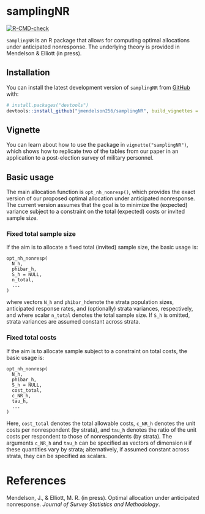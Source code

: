 
<!-- README.md is generated from README.Rmd. Please edit that file -->

# samplingNR

<!-- badges: start -->

[![R-CMD-check](https://github.com/jmendelson256/samplingNR/actions/workflows/R-CMD-check.yaml/badge.svg)](https://github.com/jmendelson256/samplingNR/actions/workflows/R-CMD-check.yaml)
<!-- badges: end -->

`samplingNR` is an R package that allows for computing optimal
allocations under anticipated nonresponse. The underlying theory is
provided in Mendelson & Elliott (in press).

## Installation

You can install the latest development version of `samplingNR` from
[GitHub](https://github.com/) with:

``` r
# install.packages("devtools")
devtools::install_github("jmendelson256/samplingNR", build_vignettes = TRUE)
```

## Vignette

You can learn about how to use the package in `vignette("samplingNR")`,
which shows how to replicate two of the tables from our paper in an
application to a post-election survey of military personnel.

## Basic usage

The main allocation function is `opt_nh_nonresp()`, which provides the
exact version of our proposed optimal allocation under anticipated
nonresponse. The current version assumes that the goal is to minimize
the (expected) variance subject to a constraint on the total (expected)
costs or invited sample size.

### Fixed total sample size

If the aim is to allocate a fixed total (invited) sample size, the basic
usage is:

    opt_nh_nonresp(
      N_h,
      phibar_h,
      S_h = NULL,
      n_total,
      ...
    )

where vectors `N_h` and `phibar_h`denote the strata population sizes,
anticipated response rates, and (optionally) strata variances,
respectively, and where scalar `n_total` denotes the total sample size.
If `S_h` is omitted, strata variances are assumed constant across
strata.

### Fixed total costs

If the aim is to allocate sample subject to a constraint on total costs,
the basic usage is:

    opt_nh_nonresp(
      N_h,
      phibar_h,
      S_h = NULL,
      cost_total,
      c_NR_h,
      tau_h,
      ...
    )

Here, `cost_total` denotes the total allowable costs, `c_NR_h` denotes
the unit costs per nonrespondent (by strata), and `tau_h` denotes the
ratio of the unit costs per respondent to those of nonrespondents (by
strata). The arguments `c_NR_h` and `tau_h` can be specified as vectors
of dimension `H` if these quantities vary by strata; alternatively, if
assumed constant across strata, they can be specified as scalars.

# References

Mendelson, J., & Elliott, M. R. (in press). Optimal allocation under
anticipated nonresponse. *Journal of Survey Statistics and Methodology*.
